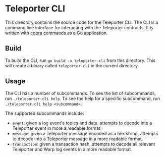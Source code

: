 # Teleporter CLI

This directory contains the source code for the Teleporter CLI. The CLI is a command line interface for interacting with the Teleporter contracts. It is written with [cobra](https://github.com/spf13/cobra) commands as a Go application.

## Build

To build the CLI, run `go build -o teleporter-cli` from this directory. This will create a binary called `teleporter-cli` in the current directory.

## Usage

The CLI has a number of subcommands. To see the list of subcommands, run `./teleporter-cli help`. To see the help for a specific subcommand, run `./teleporter-cli help <subcommand>`.

The supported subcommands include:

- `event`: given a log event's topics and data, attempts to decode into a Teleporter event in more a readable format.
- `message`: given a Teleporter message encoded as a hex string, attempts to decode into a Teleporter message in a more readable format.
- `transaction`: given a transaction hash, attempts to decode all relevant Teleporter and Warp log events in a more readable format.
